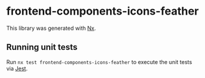 # frontend-components-icons-feather

This library was generated with [Nx](https://nx.dev).

## Running unit tests

Run `nx test frontend-components-icons-feather` to execute the unit tests via [Jest](https://jestjs.io).
